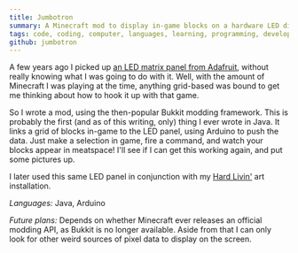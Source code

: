 ```yaml
---
title: Jumbotron
summary: A Minecraft mod to display in-game blocks on a hardware LED display.
tags: code, coding, computer, languages, learning, programming, development
github: jumbotron
---
```


A few years ago I picked up
[an LED matrix panel from Adafruit](https://www.adafruit.com/product/420),
without really knowing what I was going to do with it.
Well, with the amount of Minecraft I was playing at the time,
anything grid-based was bound to get me thinking about how to hook it up with that game.

So I wrote a mod, using the then-popular Bukkit modding framework.
This is probably the first (and as of this writing, only) thing I ever wrote in Java.
It links a grid of blocks in-game to the LED panel, using Arduino to push the data.
Just make a selection in game, fire a command, and watch your blocks appear in meatspace!
I'll see if I can get this working again, and put some pictures up.

I later used this same LED panel in conjunction with my
[Hard Livin'](/articles/hardlivin) art installation.

*Languages:* Java, Arduino

*Future plans:* Depends on whether Minecraft ever releases an official modding API,
as Bukkit is no longer available. Aside from that I can only look for other weird sources of
pixel data to display on the screen.
